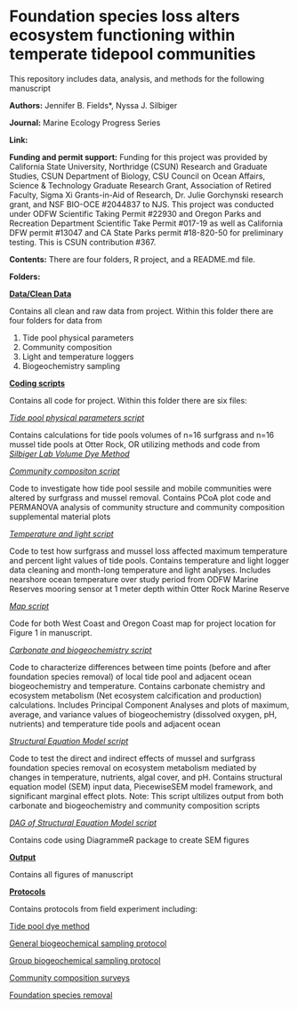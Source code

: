 # Foundation species loss alters ecosystem functioning within temperate tidepool communities 

This repository includes data, analysis, and methods for the following manuscript

**Authors:** Jennifer B. Fields*, Nyssa J. Silbiger

**Journal:** Marine Ecology Progress Series

**Link:**


**Funding and permit support:** Funding for this project was provided by California State University, Northridge (CSUN) Research and Graduate Studies, CSUN Department of Biology, CSU Council on Ocean Affairs, Science & Technology Graduate Research Grant, Association of Retired Faculty, Sigma Xi Grants-in-Aid of Research, Dr. Julie Gorchynski research grant, and NSF BIO-OCE #2044837 to NJS. This project was conducted under ODFW Scientific Taking Permit #22930 and Oregon Parks and Recreation Department Scientific Take Permit #017-19 as well as California DFW permit #13047 and CA State Parks permit #18-820-50 for preliminary testing. This is CSUN contribution #367.


**Contents:** There are four folders, R project, and a README.md file.

**Folders:**

**[Data/Clean Data](https://github.com/jenniferfields/EcoFunORTidepools/tree/master/Data)**

Contains all clean and raw data from project. Within this folder there are four folders for data from 
1. Tide pool physical parameters
2. Community composition
3. Light and temperature loggers
4. Biogeochemistry sampling

**[Coding scripts](https://github.com/jenniferfields/EcoFunORTidepools/tree/master/Scripts)**

Contains all code for project. Within this folder there are six files:

*[Tide pool physical parameters script](https://github.com/jenniferfields/EcoFunORTidepools/blob/master/Scripts/tidepoolphysicalparameters.R)*

Contains calculations for tide pools volumes of n=16 surfgrass and n=16 mussel tide pools at Otter Rock, OR utilizing methods and code from *[Silbiger Lab Volume Dye Method](https://github.com/SilbigerLab/Protocols/tree/master/Environmental_Parameter_Protocols/Protocols/Volume_Dye_Method)*

*[Community compositon script](https://github.com/jenniferfields/EcoFunORTidepools/blob/master/Scripts/CommunityComp.R)*

Code to investigate how tide pool sessile and mobile communities were altered by surfgrass and mussel removal. Contains PCoA plot code and PERMANOVA analysis of community structure and community composition supplemental material plots

*[Temperature and light script](https://github.com/jenniferfields/EcoFunORTidepools/blob/master/Scripts/TemperatureandLight.R)*

Code to test how surfgrass and mussel loss affected maximum temperature and percent light values of tide pools. Contains temperature and light logger data cleaning and month-long temperature and light analyses. Includes nearshore ocean temperature over study period from ODFW Marine Reserves mooring sensor at 1 meter depth within Otter Rock Marine Reserve

*[Map script](https://github.com/jenniferfields/EcoFunORTidepools/blob/master/Scripts/OregonMaps.R)*

Code for both West Coast and Oregon Coast map for project location for Figure 1 in manuscript.

*[Carbonate and biogeochemistry script](https://github.com/jenniferfields/EcoFunORTidepools/blob/master/Scripts/CleanCarbChem.R)* 

Code to characterize differences between time points (before and after foundation species removal) of local tide pool and adjacent ocean biogeochemistry and temperature. Contains carbonate chemistry and ecosystem metabolism (Net ecosystem calcification and production) calculations. Includes Principal Component Analyses and plots of maximum, average, and variance values of biogeochemistry (dissolved oxygen, pH, nutrients) and temperature tide pools and adjacent ocean

*[Structural Equation Model script](https://github.com/jenniferfields/EcoFunORTidepools/blob/master/Scripts/SEMScript.R)*

Code to test the direct and indirect effects of mussel and surfgrass foundation species removal on ecosystem metabolism mediated by changes in temperature, nutrients, algal cover, and pH. Contains structural equation model (SEM) input data, PiecewiseSEM model framework, and significant marginal effect plots. Note: This script ultilizes output from both carbonate and biogeochemistry and community composition scripts

*[DAG of Structural Equation Model script](https://github.com/jenniferfields/EcoFunORTidepools/blob/master/Scripts/DAGSEMscript.R)* 

Contains code using DiagrammeR package to create SEM figures

**[Output](https://github.com/jenniferfields/EcoFunORTidepools/tree/master/Output)**

Contains all figures of manuscript

**[Protocols](https://github.com/jenniferfields/EcoFunORTidepools/tree/master/Protocols)**

Contains protocols from field experiment including:

[Tide pool dye method](https://github.com/jenniferfields/EcoFunORTidepools/blob/master/Protocols/Dye_Method_Protocol.md)

[General biogeochemical sampling protocol](https://github.com/jenniferfields/EcoFunORTidepools/blob/master/Protocols/TidePoolSampling_SOP.md)

[Group biogeochemical sampling protocol](https://github.com/jenniferfields/EcoFunORTidepools/blob/master/Protocols/GroupWaterSampling_SOP.md)

[Community composition surveys](https://github.com/jenniferfields/EcoFunORTidepools/blob/master/Protocols/CommunityComposition_SOP.md)

[Foundation species removal](https://github.com/jenniferfields/EcoFunORTidepools/blob/master/Protocols/FoundationSpeciesRemoval_SOP.md)



